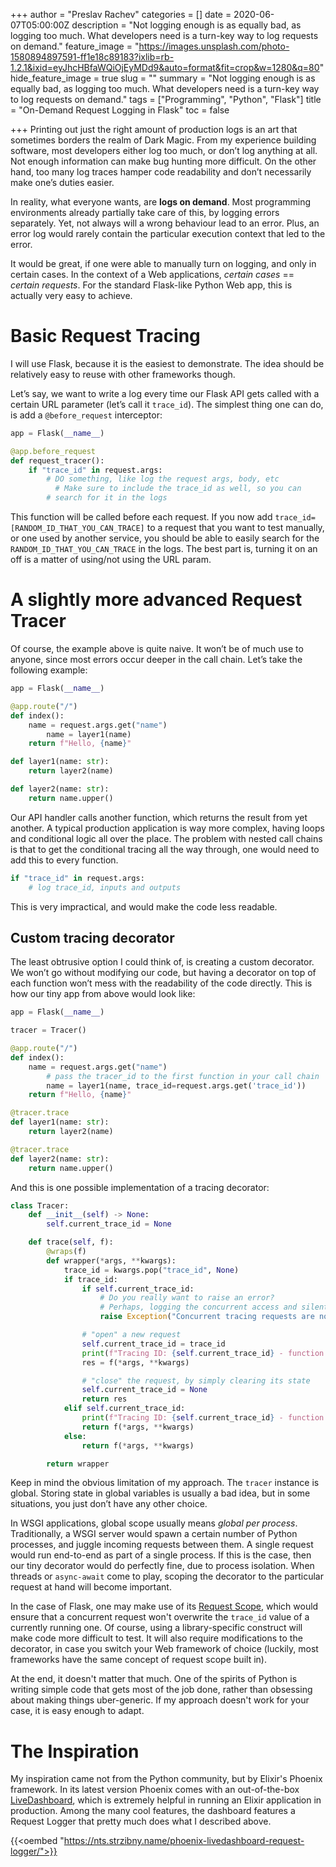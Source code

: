 +++
author = "Preslav Rachev"
categories = []
date = 2020-06-07T05:00:00Z
description = "Not logging enough is as equally bad, as logging too much. What developers need is a turn-key way to log requests on demand."
feature_image = "https://images.unsplash.com/photo-1580894897591-ff1e18c89183?ixlib=rb-1.2.1&ixid=eyJhcHBfaWQiOjEyMDd9&auto=format&fit=crop&w=1280&q=80"
hide_feature_image = true
slug = ""
summary = "Not logging enough is as equally bad, as logging too much. What developers need is a turn-key way to log requests on demand."
tags = ["Programming", "Python", "Flask"]
title = "On-Demand Request Logging in Flask"
toc = false

+++
Printing out just the right amount of production logs is an art that sometimes borders the realm of Dark Magic. From my experience building software, most developers either log too much, or don’t log anything at all. Not enough information can make bug hunting more difficult. On the other hand, too many log traces hamper code readability and don’t necessarily make one’s duties easier.

In reality, what everyone wants, are **logs on demand**. Most programming environments already partially take care of this, by logging errors separately. Yet, not always will a wrong behaviour lead to an error. Plus, an error log would rarely contain the particular execution context that led to the error.

It would be great, if one were able to manually turn on logging, and only in certain cases. In the context of a Web applications, _certain cases_ == _certain requests_. For the standard Flask-like Python Web app, this is actually very easy to achieve.

# Basic Request Tracing

I will use Flask, because it is the easiest to demonstrate. The idea should be relatively easy to reuse with other frameworks though.

Let’s say, we want to write a log every time our Flask API gets called with a certain URL parameter (let’s call it `trace_id`). The simplest thing one can do, is add a `@before_request` interceptor:

```python
app = Flask(__name__)

@app.before_request
def request_tracer():
    if "trace_id" in request.args:
        # DO something, like log the request args, body, etc
	      # Make sure to include the trace_id as well, so you can
        # search for it in the logs
```

This function will be called before each request. If you now add `trace_id=[RANDOM_ID_THAT_YOU_CAN_TRACE]` to a request that you want to test manually, or one used by another service, you should be able to easily search for the `RANDOM_ID_THAT_YOU_CAN_TRACE` in the logs. The best part is, turning it on an off is a matter of using/not using the URL param.

# A slightly more advanced Request Tracer

Of course, the example above is quite naive. It won’t be of much use to anyone, since most errors occur deeper in the call chain. Let’s take the following example:

```python
app = Flask(__name__)

@app.route("/")
def index():
    name = request.args.get("name")
		name = layer1(name)
    return f"Hello, {name}"

def layer1(name: str):
    return layer2(name)

def layer2(name: str):
    return name.upper()
```

Our API handler calls another function, which returns the result from yet another. A typical production application is way more complex, having loops and conditional logic all over the place. The problem with nested call chains is that to get the conditional tracing all the way through, one would need to add this to every function.

```python
if "trace_id" in request.args:
	# log trace_id, inputs and outputs
```

This is very impractical, and would make the code less readable.

## Custom tracing decorator

The least obtrusive option I could think of, is creating a custom decorator. We won’t go without modifying our code, but having a decorator on top of each function won’t mess with the readability of the code directly. This is how our tiny app from above would look like:

```python
app = Flask(__name__)

tracer = Tracer()

@app.route("/")
def index():
    name = request.args.get("name")
		# pass the tracer_id to the first function in your call chain
		name = layer1(name, trace_id=request.args.get('trace_id'))
    return f"Hello, {name}"

@tracer.trace
def layer1(name: str):
    return layer2(name)

@tracer.trace
def layer2(name: str):
    return name.upper()
```

And this is one possible implementation of a tracing decorator:

```python
class Tracer:
    def __init__(self) -> None:
        self.current_trace_id = None

    def trace(self, f):
        @wraps(f)
        def wrapper(*args, **kwargs):
            trace_id = kwargs.pop("trace_id", None)
            if trace_id:
                if self.current_trace_id:
                    # Do you really want to raise an error?
                    # Perhaps, logging the concurrent access and silently moving on is better.
                    raise Exception("Concurrent tracing requests are not allowed!")

                # "open" a new request
                self.current_trace_id = trace_id
                print(f"Tracing ID: {self.current_trace_id} - function call: {__name__}.{f.__name__} - Arguments: {args}")
                res = f(*args, **kwargs)

                # "close" the request, by simply clearing its state
                self.current_trace_id = None
                return res
            elif self.current_trace_id:
                print(f"Tracing ID: {self.current_trace_id} - function call: {__name__}.{f.__name__} - Arguments: {args}")
                return f(*args, **kwargs)
            else:
                return f(*args, **kwargs)

        return wrapper
```

Keep in mind the obvious limitation of my approach. The `tracer` instance is global. Storing state in global variables is usually a bad idea, but in some situations, you just don’t have any other choice.

In WSGI applications, global scope usually means _global per process_. Traditionally, a WSGI server would spawn a certain number of Python processes, and juggle incoming requests between them. A single request would run end-to-end as part of a single process. If this is the case, then our tiny decorator would do perfectly fine, due to process isolation. When threads or `async-await` come to play, scoping the decorator to the particular request at hand will become important.

In the case of Flask, one may make use of its [Request Scope](https://flask.palletsprojects.com/en/1.1.x/reqcontext/), which would ensure that a concurrent request won't overwrite the `trace_id` value of a currently running one. Of course, using a library-specific construct will make code more difficult to test. It will also require modifications to the decorator, in case you switch your Web framework of choice (luckily, most frameworks have the same concept of request scope built in).

At the end, it doesn't matter that much. One of the spirits of Python is writing simple code that gets most of the job done, rather than obsessing about making things uber-generic. If my approach doesn't work for your case, it is easy enough to adapt.

# The Inspiration

My inspiration came not from the Python community, but by Elixir's Phoenix framework. In its latest version Phoenix comes with an out-of-the-box [LiveDashboard](https://hexdocs.pm/phoenix_live_dashboard/Phoenix.LiveDashboard.html), which is extremely helpful in running an Elixir application in production. Among the many cool features, the dashboard features a Request Logger that pretty much does what I described above.

{{<oembed "https://nts.strzibny.name/phoenix-livedashboard-request-logger/">}}